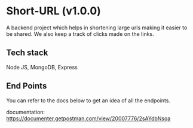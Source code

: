 # Short-URL (v1.0.0)
A backend project which helps in shortening large urls making it easier to be shared. We also keep a track of clicks made on the links.

## Tech stack
Node JS, MongoDB, Express

## End Points
You can refer to the docs below to get an idea of all the endpoints. 

documentation: https://documenter.getpostman.com/view/20007776/2sAYdbNsqa
